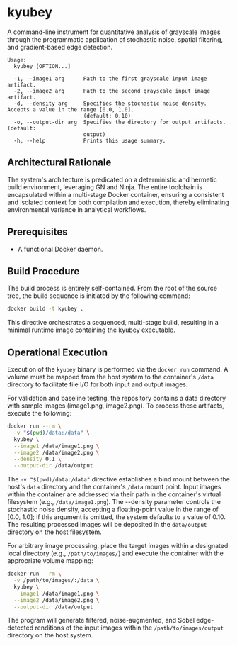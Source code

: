# kyubey

A command-line instrument for quantitative analysis of grayscale images through the programmatic application of stochastic noise, spatial filtering, and gradient-based edge detection.

```
Usage:
  kyubey [OPTION...]

  -1, --image1 arg      Path to the first grayscale input image artifact.
  -2, --image2 arg      Path to the second grayscale input image artifact.
  -d, --density arg     Specifies the stochastic noise density. Accepts a value in the range [0.0, 1.0].
                        (default: 0.10)
  -o, --output-dir arg  Specifies the directory for output artifacts. (default:
                        output)
  -h, --help            Prints this usage summary.
```

## Architectural Rationale

The system's architecture is predicated on a deterministic and hermetic build environment, leveraging GN and Ninja. The entire toolchain is encapsulated within a multi-stage Docker container, ensuring a consistent and isolated context for both compilation and execution, thereby eliminating environmental variance in analytical workflows.

## Prerequisites

- A functional Docker daemon.

## Build Procedure

The build process is entirely self-contained. From the root of the source tree, the build sequence is initiated by the following command:

```bash
docker build -t kyubey .
```

This directive orchestrates a sequenced, multi-stage build, resulting in a minimal runtime image containing the kyubey executable.

## Operational Execution

Execution of the `kyubey` binary is performed via the `docker run` command. A volume must be mapped from the host system to the container's `/data` directory to facilitate file I/O for both input and output images.

For validation and baseline testing, the repository contains a data directory with sample images (image1.png, image2.png). To process these artifacts, execute the following:

```bash
docker run --rm \
  -v "$(pwd)/data:/data" \
  kyubey \
  --image1 /data/image1.png \
  --image2 /data/image2.png \
  --density 0.1 \
  --output-dir /data/output
```

The `-v "$(pwd)/data:/data"` directive establishes a bind mount between the host's `data` directory and the container's `/data` mount point. Input images within the container are addressed via their path in the container's virtual filesystem (e.g., `/data/image1.png`). The --density parameter controls the stochastic noise density, accepting a floating-point value in the range of [0.0, 1.0]; if this argument is omitted, the system defaults to a value of 0.10. The resulting processed images will be deposited in the `data/output` directory on the host filesystem.

For arbitrary image processing, place the target images within a designated local directory (e.g., `/path/to/images/`) and execute the container with the appropriate volume mapping:

```bash
docker run --rm \
  -v /path/to/images/:/data \
  kyubey \
  --image1 /data/image1.png \
  --image2 /data/image2.png \
  --output-dir /data/output
```

The program will generate filtered, noise-augmented, and Sobel edge-detected renditions of the input images within the `/path/to/images/output` directory on the host system.
